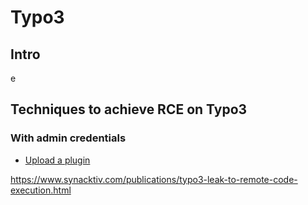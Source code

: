 # Typo3

## Intro

e

## Techniques to achieve RCE on Typo3

### With admin credentials

 - [Upload a plugin](./techniques/Upload-a-plugin.md)


https://www.synacktiv.com/publications/typo3-leak-to-remote-code-execution.html